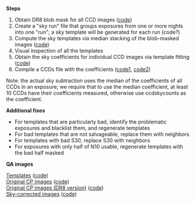 **Steps**

1. Obtain DR8 blob mask for all CCD images ([code](https://github.com/rongpu/desi-misc/blob/master/sky_pattern/blobmask_taskfarmer/save_ccd_blob_mask.py))
2. Create a "sky run" file that groups exposures from one or more nights into one "run"; a sky template will be generated for each run (code?)
3. Compute the sky templates via median stacking of the blob-masked images ([code](https://github.com/rongpu/desi-misc/blob/master/sky_pattern/sky_template_taskfarmer/compute_sky_templates.py))
4. Visual inspection of all the templates
5. Obtain the sky coefficients for individual CCD images via template fitting ([code](https://github.com/rongpu/desi-misc/blob/master/sky_pattern/sky_fitting_taskfarmer/sky_template_fitting.py))
6. Compile a CCDs file with the coefficients ([code1](https://github.com/rongpu/desi-misc/blob/master/sky_pattern/final_processing/assemble_skyscales.py), [code2](https://github.com/rongpu/desi-misc/blob/master/sky_pattern/final_processing/create_final_skyscale_ccds.py))

Note: the actual sky subtraction uses the median of the coefficients of all CCDs in an exposure; we require that to use the median coefficient, at least 10 CCDs have their coefficients measured, otherwise use ccdskycounts as the coefficient.

**Additional fixes**

 - For templates that are particularly bad, identify the problematic exposures and blacklist them, and regenerate templates
 - For bad templates that are not salvageable, replace them with neighbors
 - For templates with bad S30, replace S30 with neighbors 
 - For exposures with only half of N10 usable, regenerate templates with the bad half masked

**QA images**

[Templates](https://data.desi.lbl.gov/desi/users/rongpu/plots/dr9dev/sky_pattern/sky_templates_v2/templates_final/) ([code](https://github.com/rongpu/desi-misc/blob/master/sky_pattern/create_images/create_images_templates.py))  
[Original CP images](https://data.desi.lbl.gov/desi/users/rongpu/plots/dr9dev/sky_pattern/sky_templates_v2/original_CP_images/) ([code](https://github.com/rongpu/desi-misc/blob/master/sky_pattern/create_images/create_images_cp_original.py))  
[Original CP images (DR8 version)](https://data.desi.lbl.gov/desi/users/rongpu/plots/dr9dev/sky_pattern/sky_templates_v2/original_CP_images_dr8/) ([code](https://github.com/rongpu/desi-misc/blob/master/sky_pattern/create_images/create_images_cp_original_dr8.py))  
[Sky-corrected images](https://data.desi.lbl.gov/desi/users/rongpu/plots/dr9dev/sky_pattern/sky_templates_v2/median_fit_scale/) ([code](https://github.com/rongpu/desi-misc/blob/master/sky_pattern/create_images/create_images_median_fitscale.py))  

